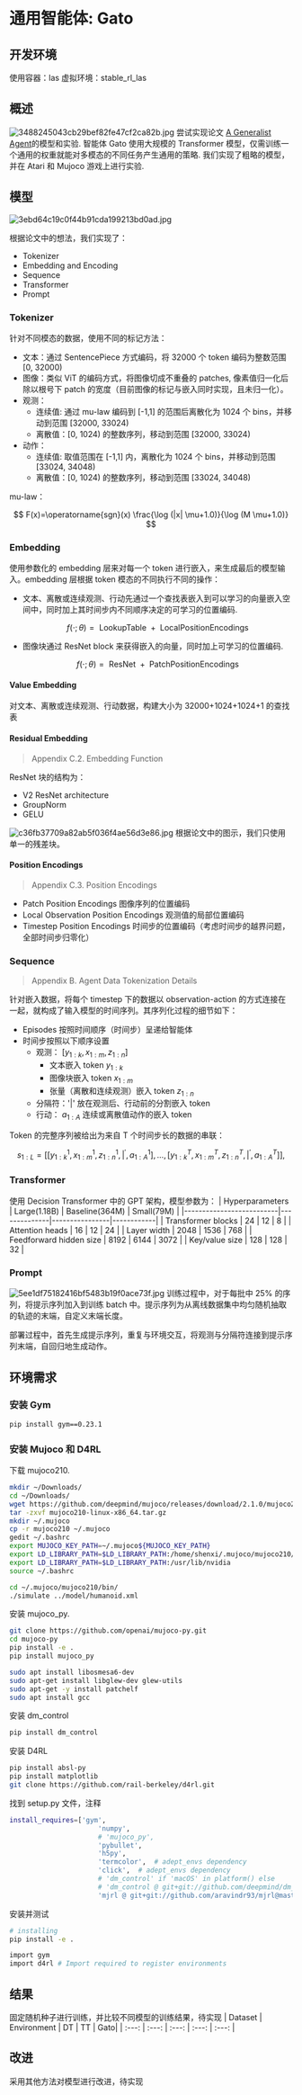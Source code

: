 # 通用智能体: Gato

## 开发环境
使用容器：las
虚拟环境：stable_rl_las

## 概述
![3488245043cb29bef82fe47cf2ca82b.jpg](https://s2.loli.net/2022/10/27/igeTKucDHWvRlMr.jpg)
尝试实现论文 [A Generalist Agent](https://arxiv.org/abs/2205.06175)的模型和实验. 智能体 Gato 使用大规模的 Transformer 模型，仅需训练一个通用的权重就能对多模态的不同任务产生通用的策略. 我们实现了粗略的模型，并在 Atari 和 Mujoco 游戏上进行实验.

## 模型
![3ebd64c19c0f44b91cda199213bd0ad.jpg](https://s2.loli.net/2022/10/27/3ndYFMVJPERCZTI.jpg)

根据论文中的想法，我们实现了：
* Tokenizer
* Embedding and Encoding
* Sequence
* Transformer
* Prompt

### Tokenizer
针对不同模态的数据，使用不同的标记方法：
* 文本：通过 SentencePiece 方式编码，将 32000 个 token 编码为整数范围 [0, 32000)
* 图像：类似 ViT 的编码方式，将图像切成不重叠的 patches, 像素值归一化后除以根号下 patch 的宽度（目前图像的标记与嵌入同时实现，且未归一化）。
* 观测：
  * 连续值: 通过 mu-law 编码到 [-1,1] 的范围后离散化为 1024 个 bins，并移动到范围 [32000, 33024)
  * 离散值：[0, 1024) 的整数序列，移动到范围 [32000, 33024)
* 动作：
  * 连续值: 取值范围在 [-1,1] 内，离散化为 1024 个 bins，并移动到范围 [33024, 34048)
  * 离散值：[0, 1024) 的整数序列，移动到范围 [33024, 34048)

mu-law：

$$
F(x)=\operatorname{sgn}(x) \frac{\log (|x| \mu+1.0)}{\log (M \mu+1.0)}
$$

### Embedding
使用参数化的 embedding 层来对每一个 token 进行嵌入，来生成最后的模型输入。embedding 层根据 token 模态的不同执行不同的操作：
* 文本、离散或连续观测、行动先通过一个查找表嵌入到可以学习的向量嵌入空间中，同时加上其时间步内不同顺序决定的可学习的位置编码.
  
  $$
  f(\cdot ; \theta)=\text { LookupTable }+\text { LocalPositionEncodings }
  $$
* 图像块通过 ResNet block 来获得嵌入的向量，同时加上可学习的位置编码.

  $$
  f(\cdot ; \theta)=\text { ResNet }+\text { PatchPositionEncodings }
  $$

#### Value Embedding
对文本、离散或连续观测、行动数据，构建大小为 32000+1024+1024+1 的查找表

#### Residual Embedding
> Appendix C.2. Embedding Function

ResNet 块的结构为：
* V2 ResNet architecture
* GroupNorm
* GELU

![c36fb37709a82ab5f036f4ae56d3e86.jpg](https://s2.loli.net/2022/10/27/i3OQz9baWL2spGH.jpg)
根据论文中的图示，我们只使用单一的残差块。

#### Position Encodings
> Appendix C.3. Position Encodings

* Patch Position Encodings 图像序列的位置编码
* Local Observation Position Encodings 观测值的局部位置编码
* Timestep Position Encodings 时间步的位置编码（考虑时间步的越界问题，全部时间步归零化）




### Sequence
> Appendix B. Agent Data Tokenization Details

针对嵌入数据，将每个 timestep 下的数据以 observation-action 的方式连接在一起，就构成了输入模型的时间序列。其序列化过程的细节如下：
* Episodes 按照时间顺序（时间步）呈递给智能体
* 时间步按照以下顺序设置
  * 观测： $\left[y_{1: k}, x_{1: m}, z_{1: n}\right]$
    * 文本嵌入 token $y_{1: k}$ 
    * 图像块嵌入 token $x_{1: m}$
    * 张量（离散和连续观测）嵌入 token $z_{1: n}$ 
  * 分隔符：'|' 放在观测后、行动前的分割嵌入 token
  * 行动： $a_{1: A}$ 连续或离散值动作的嵌入 token

Token 的完整序列被给出为来自 T 个时间步长的数据的串联：

$$
s_{1: L}=\left[\left[y_{1: k}^1, x_{1: m}^1, z_{1: n}^1,\left.\right|^{\prime}, a_{1: A}^1\right], \ldots,\left[y_{1: k}^T, x_{1: m}^T, z_{1: n}^T,\left.\right|^{\prime}, a_{1: A}^T\right]\right],
$$

### Transformer
使用 Decision Transformer 中的 GPT 架构，模型参数为：
| Hyperparameters          | Large(1.18B) | Baseline(364M) | Small(79M) |
|--------------------------|--------------|----------------|------------|
| Transformer blocks       | 24           | 12             | 8          |
| Attention heads          | 16           | 12             | 24         |
| Layer width              | 2048         | 1536           | 768        |
| Feedforward hidden size  | 8192         | 6144           | 3072       |
| Key/value size           | 128          | 128            | 32         |

### Prompt
![5ee1df75182416bf5483b19f0ace73f.jpg](https://s2.loli.net/2022/10/27/FYliV1U7zLSagtR.jpg)
训练过程中，对于每批中 25\% 的序列，将提示序列加入到训练 batch 中。提示序列为从离线数据集中均匀随机抽取的轨迹的末端，自定义末端长度。

部署过程中，首先生成提示序列，重复与环境交互，将观测与分隔符连接到提示序列末端，自回归地生成动作。

## 环境需求
### 安装 Gym
```bash
pip install gym==0.23.1
```
### 安装 Mujoco 和 D4RL
下载 mujoco210.
```bash
mkdir ~/Downloads/
cd ~/Downloads/
wget https://github.com/deepmind/mujoco/releases/download/2.1.0/mujoco210-linux-x86_64.tar.gz
tar -zxvf mujoco210-linux-x86_64.tar.gz
mkdir ~/.mujoco
cp -r mujoco210 ~/.mujoco
gedit ~/.bashrc  
export MUJOCO_KEY_PATH=~/.mujoco${MUJOCO_KEY_PATH}
export LD_LIBRARY_PATH=$LD_LIBRARY_PATH:/home/shenxi/.mujoco/mujoco210/bin
export LD_LIBRARY_PATH=$LD_LIBRARY_PATH:/usr/lib/nvidia
source ~/.bashrc

cd ~/.mujoco/mujoco210/bin/
./simulate ../model/humanoid.xml
```
安装 mujoco_py.
```bash
git clone https://github.com/openai/mujoco-py.git
cd mujoco-py
pip install -e .
pip install mujoco_py
```
```bash
sudo apt install libosmesa6-dev
sudo apt-get install libglew-dev glew-utils
sudo apt-get -y install patchelf
sudo apt install gcc
```
安装 dm_control
```bash
pip install dm_control
```

安装 D4RL
```bash
pip install absl-py
pip install matplotlib
git clone https://github.com/rail-berkeley/d4rl.git
```
找到 setup.py 文件，注释
```bash
install_requires=['gym',
                      'numpy',
                      # 'mujoco_py',
                      'pybullet',
                      'h5py',
                      'termcolor',  # adept_envs dependency
                      'click',  # adept_envs dependency
                      # 'dm_control' if 'macOS' in platform() else
                      # 'dm_control @ git+git://github.com/deepmind/dm_control@master#egg=dm_control',
                      'mjrl @ git+git://github.com/aravindr93/mjrl@master#egg=mjrl'],
```
安装并测试
```bash
# installing
pip install -e .

import gym
import d4rl # Import required to register environments
```

## 结果

固定随机种子进行训练，并比较不同模型的训练结果，待实现
| Dataset | Environment | DT  | TT  | Gato|
| :---: | :---: | :---: | :---: | :---: |

## 改进
采用其他方法对模型进行改进，待实现

